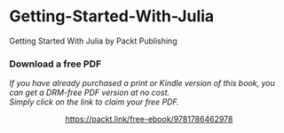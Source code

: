 # Getting-Started-With-Julia
Getting Started With Julia by Packt Publishing
### Download a free PDF

 <i>If you have already purchased a print or Kindle version of this book, you can get a DRM-free PDF version at no cost.<br>Simply click on the link to claim your free PDF.</i>
<p align="center"> <a href="https://packt.link/free-ebook/9781786462978">https://packt.link/free-ebook/9781786462978 </a> </p>